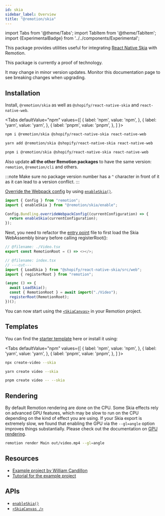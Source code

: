 ```yaml
---
id: skia
sidebar_label: Overview
title: "@remotion/skia"
---
```


import Tabs from '@theme/Tabs';
import TabItem from '@theme/TabItem';
import {ExperimentalBadge} from '../../components/Experimental';

This package provides utilities useful for integrating [React Native Skia](https://github.com/Shopify/react-native-skia) with Remotion.

<ExperimentalBadge>
This package is currently a proof of technology.

It may change in minor version updates. Monitor this documentation page to see breaking changes when upgrading.
</ExperimentalBadge>

## Installation

Install, `@remotion/skia` as well as `@shopify/react-native-skia` and `react-native-web`.

<Tabs
defaultValue="npm"
values={[
{ label: 'npm', value: 'npm', },
{ label: 'yarn', value: 'yarn', },
{ label: 'pnpm', value: 'pnpm', },
]
}>
<TabItem value="npm">

```bash
npm i @remotion/skia @shopify/react-native-skia react-native-web
```

  </TabItem>

  <TabItem value="yarn">

```bash
yarn add @remotion/skia @shopify/react-native-skia react-native-web
```

  </TabItem>

  <TabItem value="pnpm">

```bash
pnpm i @remotion/skia @shopify/react-native-skia react-native-web
```

  </TabItem>
</Tabs>

Also update **all the other Remotion packages** to have the same version: `remotion`, `@remotion/cli` and others.

:::note
Make sure no package version number has a `^` character in front of it as it can lead to a version conflict.
:::

[Override the Webpack config](/docs/webpack) by using [`enableSkia()`](/docs/skia/enable-skia).

```ts twoslash title="remotion.config.ts"
import { Config } from "remotion";
import { enableSkia } from "@remotion/skia/enable";

Config.Bundling.overrideWebpackConfig((currentConfiguration) => {
  return enableSkia(currentConfiguration);
});
```

Next, you need to refactor the [entry point](/docs/terminology#entry-point) file to first load the Skia WebAssembly binary before calling registerRoot():

```ts twoslash title="src/index.ts"
// @filename: ./Video.tsx
export const RemotionRoot = () => <></>;

// @filename: index.tsx
// ---cut---
import { LoadSkia } from "@shopify/react-native-skia/src/web";
import { registerRoot } from "remotion";

(async () => {
  await LoadSkia();
  const { RemotionRoot } = await import("./Video");
  registerRoot(RemotionRoot);
})();
```

You can now start using the [`<SkiaCanvas>`](/docs/skia/skia-canvas) in your Remotion project.

## Templates

You can find the [starter template](https://github.com/remotion-dev/template-skia) here or install it using:

<Tabs
defaultValue="npm"
values={[
{ label: 'npm', value: 'npm', },
{ label: 'yarn', value: 'yarn', },
{ label: 'pnpm', value: 'pnpm', },
]
}>
<TabItem value="npm">

```bash
npx create-video --skia
```

  </TabItem>

  <TabItem value="yarn">

```bash
yarn create video --skia
```

  </TabItem>

  <TabItem value="pnpm">

```bash
pnpm create video -- --skia
```

  </TabItem>
</Tabs>

## Rendering

By default Remotion rendering are done on the CPU. Some Skia effects rely on advanced GPU features, which may be slow to run on the CPU depending on the kind of effect you are using. If your Skia export is extremely slow, we found that enabling the GPU via the `--gl=angle` option improves things substantially. Please check out the documentation on [GPU rendering](/docs/gpu).

```sh
remotion render Main out/video.mp4 --gl=angle
```

## Resources

- [Example project by William Candillon](https://github.com/wcandillon/remotion-skia-tutorial)
- [Tutorial for the example project](https://www.youtube.com/watch?v=-7MOoWN2_nk)

## APIs

- [`enableSkia()`](/docs/skia/enable-skia)
- [`<SkiaCanvas />`](/docs/skia/skia-canvas)
